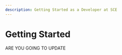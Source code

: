 ```yaml
---
description: Getting Started as a Developer at SCE
---
```


# Getting Started

ARE YOU GOING TO UPDATE

